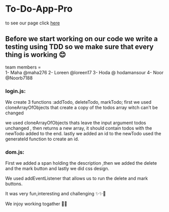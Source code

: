 # To-Do-App-Pro
to see our page click [here](https://lotus-1.github.io/To-Do-App-Pro/)  
## Before we start working on our code we write a testing using TDD so we make sure that every thing is working :blush:
team members =   
1- Maha @maha276
2- Loreen @loreen17
3- Hoda @ hodamansour
4- Noor @Noorb7188

### login.js:
We create 3 functions :addTodo, deleteTodo, markTodo; first we used cloneArrayOfObjects that create a copy of the todos array witch can't be changed

 we used cloneArrayOfObjects thats leave the input argument todos unchanged , then returns a new array, it should contain todos with the newTodo added to the end.
lastly we added an id to the newTodo used the generateId function to create an id.  

### dom.js:
First we added a span holding the description ,then we added the delete and the mark button and lastly we did css design.

We used addEventListener that allows us to run the delete and mark buttons.

It was very fun,interesting and challenging :sparkles::sparkles::star2:

We injoy working togather :sparkling_heart::heart_eyes:
